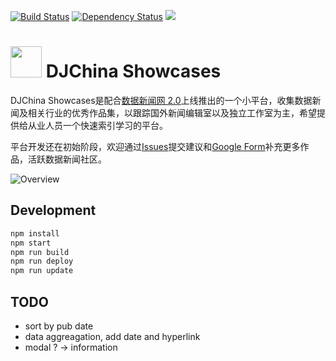 [![Build Status](https://travis-ci.org/shujianbu/DJShowcases.svg?branch=master)](https://travis-ci.org/shujianbu/DJShowcases)
[![Dependency Status](https://david-dm.org/shujianbu/DJShowcases.svg)](https://david-dm.org/shujianbu/DJShowcases)
<a href="https://codeclimate.com/repos/56df01591247af007000257c/feed"><img src="https://codeclimate.com/repos/56df01591247af007000257c/badges/027ae7bf0cc8272336d4/gpa.svg" /></a>

# <a href="http://djchina.org/"><img src="https://raw.githubusercontent.com/shujianbu/DJShowcases/master/build/img/favicon.png" width="50"></a>  DJChina Showcases

DJChina Showcases是配合[数据新闻网 2.0](http://djchina.org/)上线推出的一个小平台，收集数据新闻及相关行业的优秀作品集，以跟踪国外新闻编辑室以及独立工作室为主，希望提供给从业人员一个快速索引学习的平台。

平台开发还在初始阶段，欢迎通过[Issues](https://github.com/shujianbu/DJShowcases/issues)提交建议和[Google Form](http://goo.gl/forms/srbLBtEkP7)补充更多作品，活跃数据新闻社区。<br/>

![Overview](https://raw.githubusercontent.com/shujianbu/DJShowcases/master/overview.png)

## Development
```sh
npm install
npm start
npm run build
npm run deploy
npm run update
```

## TODO
* sort by pub date
* data aggreagation, add date and hyperlink
* modal ? -> information